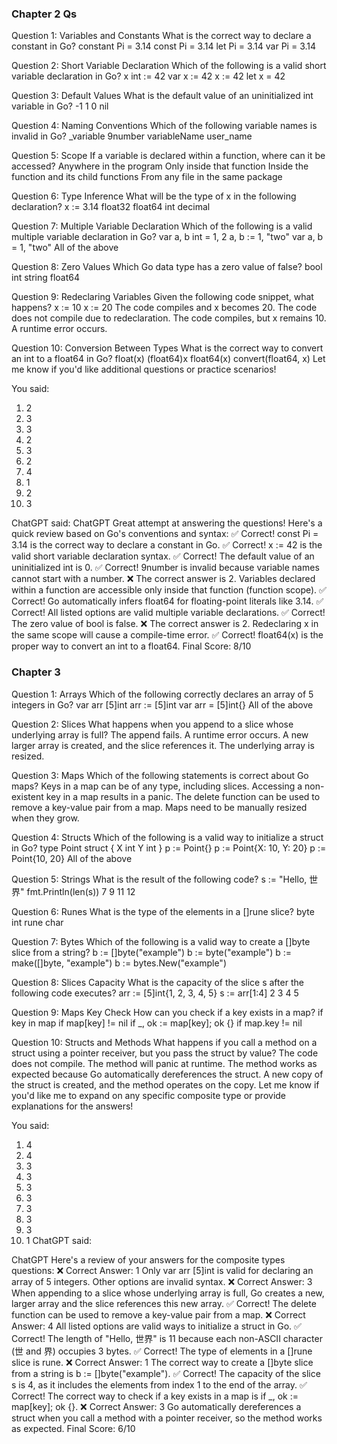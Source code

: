 ### Chapter 2 Qs
Question 1: Variables and Constants
What is the correct way to declare a constant in Go?
constant Pi = 3.14
const Pi = 3.14
let Pi = 3.14
var Pi = 3.14

Question 2: Short Variable Declaration
Which of the following is a valid short variable declaration in Go?
x int := 42
var x := 42
x := 42
let x = 42

Question 3: Default Values
What is the default value of an uninitialized int variable in Go?
-1
1
0
nil

Question 4: Naming Conventions
Which of the following variable names is invalid in Go?
_variable
9number
variableName
user_name

Question 5: Scope
If a variable is declared within a function, where can it be accessed?
Anywhere in the program
Only inside that function
Inside the function and its child functions
From any file in the same package

Question 6: Type Inference
What will be the type of x in the following declaration?
x := 3.14
float32
float64
int
decimal

Question 7: Multiple Variable Declaration
Which of the following is a valid multiple variable declaration in Go?
var a, b int = 1, 2
a, b := 1, "two"
var a, b = 1, "two"
All of the above

Question 8: Zero Values
Which Go data type has a zero value of false?
bool
int
string
float64

Question 9: Redeclaring Variables
Given the following code snippet, what happens?
x := 10
x := 20
The code compiles and x becomes 20.
The code does not compile due to redeclaration.
The code compiles, but x remains 10.
A runtime error occurs.

Question 10: Conversion Between Types
What is the correct way to convert an int to a float64 in Go?
float(x)
(float64)x
float64(x)
convert(float64, x)
Let me know if you'd like additional questions or practice scenarios!

You said:
1) 2
2) 3
3) 3
4) 2
5) 3
6) 2
7) 4
8) 1
9) 2
10) 3

ChatGPT said:
ChatGPT
Great attempt at answering the questions! Here's a quick review based on Go's conventions and syntax:
✅ Correct! const Pi = 3.14 is the correct way to declare a constant in Go.
✅ Correct! x := 42 is the valid short variable declaration syntax.
✅ Correct! The default value of an uninitialized int is 0.
✅ Correct! 9number is invalid because variable names cannot start with a number.
❌ The correct answer is 2. Variables declared within a function are accessible only inside that function (function scope).
✅ Correct! Go automatically infers float64 for floating-point literals like 3.14.
✅ Correct! All listed options are valid multiple variable declarations.
✅ Correct! The zero value of bool is false.
❌ The correct answer is 2. Redeclaring x in the same scope will cause a compile-time error.
✅ Correct! float64(x) is the proper way to convert an int to a float64.
Final Score: 8/10

### Chapter 3
Question 1: Arrays
Which of the following correctly declares an array of 5 integers in Go?
var arr [5]int
arr := [5]int
var arr = [5]int{}
All of the above

Question 2: Slices
What happens when you append to a slice whose underlying array is full?
The append fails.
A runtime error occurs.
A new larger array is created, and the slice references it.
The underlying array is resized.

Question 3: Maps
Which of the following statements is correct about Go maps?
Keys in a map can be of any type, including slices.
Accessing a non-existent key in a map results in a panic.
The delete function can be used to remove a key-value pair from a map.
Maps need to be manually resized when they grow.

Question 4: Structs
Which of the following is a valid way to initialize a struct in Go?
type Point struct {
    X int
    Y int
}
p := Point{}
p := Point{X: 10, Y: 20}
p := Point{10, 20}
All of the above

Question 5: Strings
What is the result of the following code?
s := "Hello, 世界"
fmt.Println(len(s))
7
9
11
12

Question 6: Runes
What is the type of the elements in a []rune slice?
byte
int
rune
char

Question 7: Bytes
Which of the following is a valid way to create a []byte slice from a string?
b := []byte("example")
b := byte("example")
b := make([]byte, "example")
b := bytes.New("example")

Question 8: Slices Capacity
What is the capacity of the slice s after the following code executes?
arr := [5]int{1, 2, 3, 4, 5}
s := arr[1:4]
2
3
4
5

Question 9: Maps Key Check
How can you check if a key exists in a map?
if key in map
if map[key] != nil
if _, ok := map[key]; ok {}
if map.key != nil

Question 10: Structs and Methods
What happens if you call a method on a struct using a pointer receiver, but you pass the struct by value?
The code does not compile.
The method will panic at runtime.
The method works as expected because Go automatically dereferences the struct.
A new copy of the struct is created, and the method operates on the copy.
Let me know if you'd like me to expand on any specific composite type or provide explanations for the answers!

You said:
1) 4
2) 4
3) 3
4) 3
5) 3
6) 3
7) 3
8) 3
9) 3
10) 1 
ChatGPT said:

ChatGPT
Here's a review of your answers for the composite types questions:
❌ Correct Answer: 1
Only var arr [5]int is valid for declaring an array of 5 integers. Other options are invalid syntax.
❌ Correct Answer: 3
When appending to a slice whose underlying array is full, Go creates a new, larger array and the slice references this new array.
✅ Correct!
The delete function can be used to remove a key-value pair from a map.
❌ Correct Answer: 4
All listed options are valid ways to initialize a struct in Go.
✅ Correct!
The length of "Hello, 世界" is 11 because each non-ASCII character (世 and 界) occupies 3 bytes.
✅ Correct!
The type of elements in a []rune slice is rune.
❌ Correct Answer: 1
The correct way to create a []byte slice from a string is b := []byte("example").
✅ Correct!
The capacity of the slice s is 4, as it includes the elements from index 1 to the end of the array.
✅ Correct!
The correct way to check if a key exists in a map is if _, ok := map[key]; ok {}.
❌ Correct Answer: 3
Go automatically dereferences a struct when you call a method with a pointer receiver, so the method works as expected.
Final Score: 6/10

